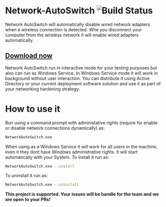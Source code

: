 # Network-AutoSwitch  ![Build Status](https://ci.appveyor.com/api/projects/status/github/Tulpep/Network-AutoSwitch)

Network AutoSwitch will automatically disable wired network adapters when a wireless connection is detected. Whe you disconnect your computer from the wireless network it will enable wired adapters automatically. 

## [Download now](https://github.com/Tulpep/Network-AutoSwitch/releases/latest)

Network AutoSwitch run in interactive mode for your testing purposes but also can run as Windows Service. In Windows Service mode it will work in background without user interaction. You can distribute it using Active Directory or your current deployment software solution  and use it as part of your networking hardening strategy.

# How to use it
Run using a command prompt with administative rights (require for enable or disable network connections dynamically) as:
```bash
NetworkAutoSwitch.exe
```

When using as a Windows Service it will work for all users in the machine, even it they dont have Windows administrative rights. It will start automatically with your System.
To install it run as:
```bash
NetworkAutoSwitch.exe --install
```

To uninstall it run as:
```bash
NetworkAutoSwitch.exe --uninstall
```


**This project is supported. Your issues will be handle for the team and we are open to your PRs!**



